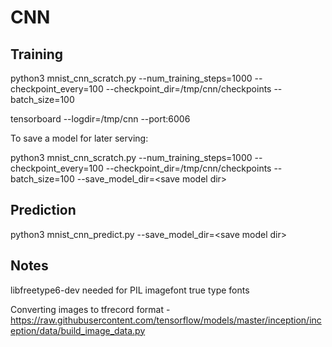 # CNN
## Training
python3 mnist_cnn_scratch.py --num_training_steps=1000 --checkpoint_every=100 --checkpoint_dir=/tmp/cnn/checkpoints --batch_size=100

tensorboard --logdir=/tmp/cnn --port:6006

To save a model for later serving:


python3 mnist_cnn_scratch.py --num_training_steps=1000 --checkpoint_every=100 --checkpoint_dir=/tmp/cnn/checkpoints --batch_size=100 --save_model_dir=\<save model dir>

## Prediction
python3 mnist_cnn_predict.py --save_model_dir=\<save model dir>

## Notes
libfreetype6-dev needed for PIL imagefont true type fonts

Converting images to tfrecord format - https://raw.githubusercontent.com/tensorflow/models/master/inception/inception/data/build_image_data.py
